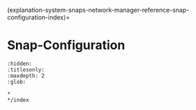 (explanation-system-snaps-network-manager-reference-snap-configuration-index)=
# Snap-Configuration

```{toctree}
:hidden:
:titlesonly:
:maxdepth: 2
:glob:

*
*/index
